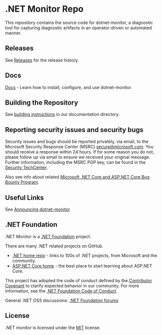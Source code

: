 # .NET Monitor Repo

This repository contains the source code for dotnet-monitor, a diagnostic tool for capturing diagnostic artifacts in an operator-driven or automated manner.

## Releases

See [Releases](documentation/releases.md) for the release history.

## Docs

[Docs](documentation/README.md) - Learn how to install, configure, and use dotnet-monitor.

## Building the Repository

See [building instructions](documentation/building.md) in our documentation directory.

## Reporting security issues and security bugs

Security issues and bugs should be reported privately, via email, to the Microsoft Security Response Center (MSRC) <secure@microsoft.com>. You should receive a response within 24 hours. If for some reason you do not, please follow up via email to ensure we received your original message. Further information, including the MSRC PGP key, can be found in the [Security TechCenter](https://www.microsoft.com/msrc/faqs-report-an-issue).

Also see info about related [Microsoft .NET Core and ASP.NET Core Bug Bounty Program](https://www.microsoft.com/msrc/bounty-dot-net-core).

## Useful Links

See [Announcing dotnet-monitor](https://devblogs.microsoft.com/dotnet/announcing-dotnet-monitor-in-net-6/)

## .NET Foundation

.NET Monitor is a [.NET Foundation](https://www.dotnetfoundation.org/projects) project.

There are many .NET related projects on GitHub.

- [.NET home repo](https://github.com/Microsoft/dotnet) - links to 100s of .NET projects, from Microsoft and the community.
- [ASP.NET Core home](https://docs.microsoft.com/aspnet/core/?view=aspnetcore-3.1) - the best place to start learning about ASP.NET Core.

This project has adopted the code of conduct defined by the [Contributor Covenant](http://contributor-covenant.org/) to clarify expected behavior in our community. For more information, see the [.NET Foundation Code of Conduct](http://www.dotnetfoundation.org/code-of-conduct).

General .NET OSS discussions: [.NET Foundation forums](https://forums.dotnetfoundation.org)

## License

.NET monitor  is licensed under the [MIT](LICENSE.TXT) license.
